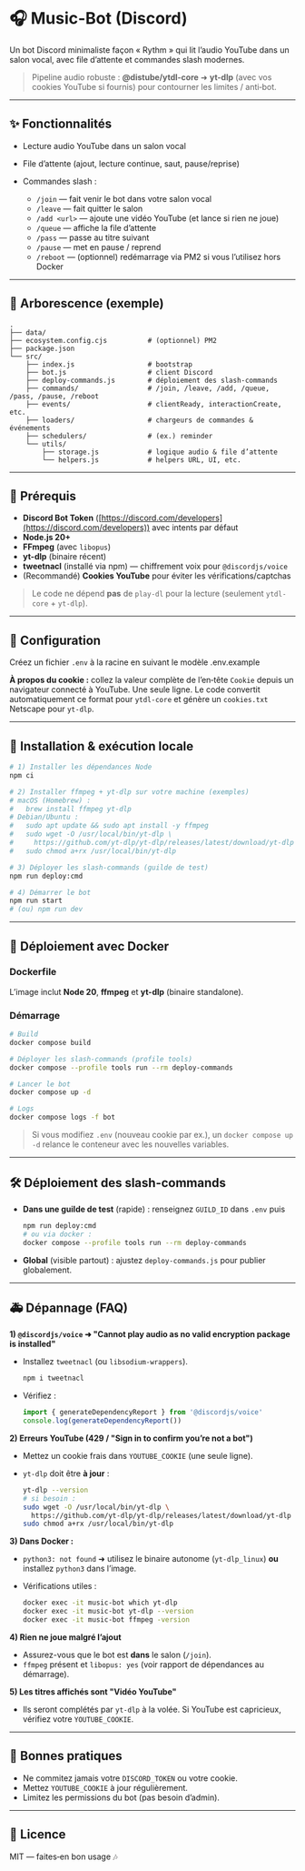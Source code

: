 # 🎧 Music-Bot (Discord)

Un bot Discord minimaliste façon « Rythm » qui lit l’audio YouTube dans un salon vocal, avec file d’attente et commandes slash modernes.

> Pipeline audio robuste : **@distube/ytdl-core** ➜ **yt-dlp** (avec vos cookies YouTube si fournis) pour contourner les limites / anti‑bot.

---

## ✨ Fonctionnalités

* Lecture audio YouTube dans un salon vocal
* File d’attente (ajout, lecture continue, saut, pause/reprise)
* Commandes slash :

  * `/join` — fait venir le bot dans votre salon vocal
  * `/leave` — fait quitter le salon
  * `/add <url>` — ajoute une vidéo YouTube (et lance si rien ne joue)
  * `/queue` — affiche la file d’attente
  * `/pass` — passe au titre suivant
  * `/pause` — met en pause / reprend
  * `/reboot` — (optionnel) redémarrage via PM2 si vous l’utilisez hors Docker

---

## 📁 Arborescence (exemple)

```
.
├── data/
├── ecosystem.config.cjs          # (optionnel) PM2
├── package.json
└── src/
    ├── index.js                  # bootstrap
    ├── bot.js                    # client Discord
    ├── deploy-commands.js        # déploiement des slash-commands
    ├── commands/                 # /join, /leave, /add, /queue, /pass, /pause, /reboot
    ├── events/                   # clientReady, interactionCreate, etc.
    ├── loaders/                  # chargeurs de commandes & événements
    ├── schedulers/               # (ex.) reminder
    └── utils/
        ├── storage.js            # logique audio & file d’attente
        └── helpers.js            # helpers URL, UI, etc.
```

---

## 🔧 Prérequis

* **Discord Bot Token** ([https://discord.com/developers](https://discord.com/developers)) avec intents par défaut
* **Node.js 20+**
* **FFmpeg** (avec `libopus`)
* **yt-dlp** (binaire récent)
* **tweetnacl** (installé via npm) — chiffrement voix pour `@discordjs/voice`
* (Recommandé) **Cookies YouTube** pour éviter les vérifications/captchas

> Le code ne dépend **pas** de `play-dl` pour la lecture (seulement `ytdl-core` + `yt-dlp`).

---

## 🔑 Configuration

Créez un fichier `.env` à la racine en suivant le modèle .env.example

**À propos du cookie :** collez la valeur complète de l’en‑tête `Cookie` depuis un navigateur connecté à YouTube. Une seule ligne. Le code convertit automatiquement ce format pour `ytdl-core` et génère un `cookies.txt` Netscape pour `yt-dlp`.

---

## 🧪 Installation & exécution locale

```bash
# 1) Installer les dépendances Node
npm ci

# 2) Installer ffmpeg + yt-dlp sur votre machine (exemples)
# macOS (Homebrew) :
#   brew install ffmpeg yt-dlp
# Debian/Ubuntu :
#   sudo apt update && sudo apt install -y ffmpeg
#   sudo wget -O /usr/local/bin/yt-dlp \
#     https://github.com/yt-dlp/yt-dlp/releases/latest/download/yt-dlp
#   sudo chmod a+rx /usr/local/bin/yt-dlp

# 3) Déployer les slash-commands (guilde de test)
npm run deploy:cmd

# 4) Démarrer le bot
npm run start
# (ou) npm run dev
```

---

## 🐳 Déploiement avec Docker

### Dockerfile

L’image inclut **Node 20**, **ffmpeg** et **yt-dlp** (binaire standalone). 

### Démarrage

```bash
# Build
docker compose build

# Déployer les slash-commands (profile tools)
docker compose --profile tools run --rm deploy-commands

# Lancer le bot
docker compose up -d

# Logs
docker compose logs -f bot
```

> Si vous modifiez `.env` (nouveau cookie par ex.), un `docker compose up -d` relance le conteneur avec les nouvelles variables.

---

## 🛠️ Déploiement des slash-commands

* **Dans une guilde de test** (rapide) : renseignez `GUILD_ID` dans `.env` puis

  ```bash
  npm run deploy:cmd
  # ou via docker :
  docker compose --profile tools run --rm deploy-commands
  ```
* **Global** (visible partout) : ajustez `deploy-commands.js` pour publier globalement.

---

## 🚑 Dépannage (FAQ)

**1) `@discordjs/voice` ➜ "Cannot play audio as no valid encryption package is installed"**

* Installez `tweetnacl` (ou `libsodium-wrappers`).

  ```bash
  npm i tweetnacl
  ```
* Vérifiez :

  ```js
  import { generateDependencyReport } from '@discordjs/voice'
  console.log(generateDependencyReport())
  ```

**2) Erreurs YouTube (429 / "Sign in to confirm you’re not a bot")**

* Mettez un cookie frais dans `YOUTUBE_COOKIE` (une seule ligne).
* `yt-dlp` doit être **à jour** :

  ```bash
  yt-dlp --version
  # si besoin :
  sudo wget -O /usr/local/bin/yt-dlp \
    https://github.com/yt-dlp/yt-dlp/releases/latest/download/yt-dlp
  sudo chmod a+rx /usr/local/bin/yt-dlp
  ```

**3) Dans Docker :**

* `python3: not found` ➜ utilisez le binaire autonome (`yt-dlp_linux`) **ou** installez `python3` dans l’image.
* Vérifications utiles :

  ```bash
  docker exec -it music-bot which yt-dlp
  docker exec -it music-bot yt-dlp --version
  docker exec -it music-bot ffmpeg -version
  ```

**4) Rien ne joue malgré l’ajout**

* Assurez-vous que le bot est **dans** le salon (`/join`).
* `ffmpeg` présent et `libopus: yes` (voir rapport de dépendances au démarrage).

**5) Les titres affichés sont "Vidéo YouTube"**

* Ils seront complétés par `yt-dlp` à la volée. Si YouTube est capricieux, vérifiez votre `YOUTUBE_COOKIE`.

---

## 🔐 Bonnes pratiques

* Ne commitez jamais votre `DISCORD_TOKEN` ou votre cookie.
* Mettez `YOUTUBE_COOKIE` à jour régulièrement.
* Limitez les permissions du bot (pas besoin d’admin).

---

## 📝 Licence

MIT — faites‑en bon usage 🎶
